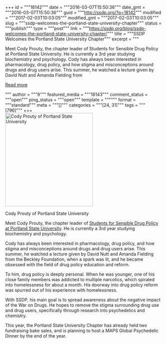 +++
id = """18142"""
date = """2016-03-07T15:50:36"""
date_gmt = """2016-03-07T15:50:36"""
guid = """http://ssdp.org/?p=18142"""
modified = """2017-02-03T10:03:05"""
modified_gmt = """2017-02-03T10:03:05"""
slug = """ssdp-welcomes-the-portland-state-university-chapter"""
status = """publish"""
type = """post"""
link = """https://ssdp.org/blog/ssdp-welcomes-the-portland-state-university-chapter/"""
title = """SSDP Welcomes the Portland State University Chapter"""
excerpt = """<p>Meet Cody Prouty, the chapter leader of Students for Sensible Drug Policy at Portland State University. He is currently a 3rd year studying biochemistry and psychology. Cody has always been interested in pharmacology, drug policy, and how stigma and misconceptions around drugs and drug users arise. This summer, he watched a lecture given by David Nutt and Amanda Fielding from</p>
<div class="h10"></div>
<p><a class="more-link2 flat" href="https://ssdp.org/blog/ssdp-welcomes-the-portland-state-university-chapter/">Read more</a></p>
"""
author = """9"""
featured_media = """18143"""
comment_status = """open"""
ping_status = """open"""
template = """"""
format = """standard"""
meta = """[]"""
categories = """[24, 31]"""
tags = """[796]"""
+++
<div id="attachment_18143" style="width: 291px" class="wp-caption alignright"><a href="http://ssdp.org/assets/11265608_898045963551696_1278181258285736805_n.jpg" rel="attachment wp-att-18143"><img class="wp-image-18143 size-medium" src="http://ssdp.org/assets/11265608_898045963551696_1278181258285736805_n-281x300.jpg" alt="Cody Prouty of Portland State University" width="281" height="300" /></a><p class="wp-caption-text">Cody Prouty of Portland State University</p></div>

Meet Cody Prouty, the chapter leader of <a href="http://ssdp.org/chapters/pacific/oregon/portland-state-university/" target="_blank">Students for Sensible Drug Policy at Portland State University</a>. He is currently a 3rd year studying biochemistry and psychology.

Cody has always been interested in pharmacology, drug policy, and how stigma and misconceptions around drugs and drug users arise. This summer, he watched a lecture given by David Nutt and Amanda Fielding from the Beckley Foundation, when a spark was lit, and he became obsessed with the field of drug policy education and reform.

To him, drug policy is deeply personal. When he was younger, one of his close family members was addicted to multiple narcotics, which spiraled into homelessness for about a month. His doorway into drug policy reform was spurred out of his experience with homelessness.

With SSDP, his main goal is to spread awareness about the negative impact of the War on Drugs. He hopes to remove the stigma surrounding drug use and drug users, specifically through research into psychedelics and chemistry.

This year, the Portland State University Chapter has already held two fundraising bake sales, and is planning to host a MAPS Global Psychedelic Dinner by the end of the year.
